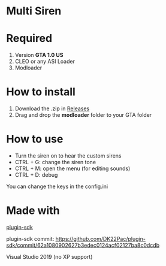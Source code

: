 # Multi Siren

<h1>Required</h1>

1. Version **GTA 1.0 US**
2. CLEO or any ASI Loader
3. Modloader

<h1>How to install</h1>

1. Download the .zip in [Releases](https://github.com/Danilo1301/multi-siren/releases)
2. Drag and drop the **modloader** folder to your GTA folder

<h1>How to use</h1>

* Turn the siren on to hear the custom sirens
* CTRL + G: change the siren tone
* CTRL + M: open the menu (for editing sounds)
* CTRL + D: debug

You can change the keys in the config.ini

<h1>Made with</h1>

[plugin-sdk](https://github.com/DK22Pac/plugin-sdk)

plugin-sdk commit: https://github.com/DK22Pac/plugin-sdk/commit/62a1080902627b3edec0124acf02127ba8c0dcdb

Visual Studio 2019 (no XP support)